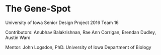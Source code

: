 # The Gene-Spot
University of Iowa Senior Design Project 2016 Team 16

Contributors:
Anubhav Balakrishnan,
Rae Ann Corrigan,
Brendan Dudley,
Austin Ward

Mentor: 
John Logsdon, PhD. University of Iowa Department of Biology
